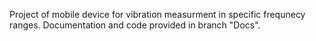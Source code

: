 Project of mobile device for vibration measurment in specific frequnecy ranges. Documentation and code provided in branch "Docs".
